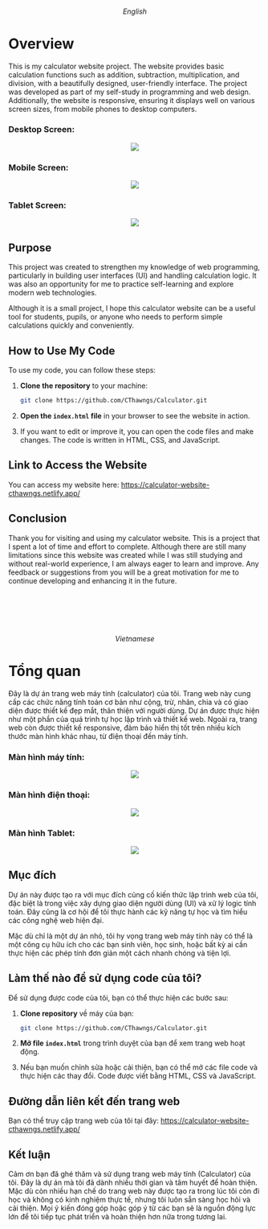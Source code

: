 <h6 align="center">English</h6>

# Overview
This is my calculator website project. The website provides basic calculation functions such as addition, subtraction, multiplication, and division, with a beautifully designed, user-friendly interface. The project was developed as part of my self-study in programming and web design. Additionally, the website is responsive, ensuring it displays well on various screen sizes, from mobile phones to desktop computers.
### Desktop Screen:
<p align="center">
    <img src="https://github.com/user-attachments/assets/0bfe36a6-4a5e-426d-bc99-a4d8f812cbd4">
</p>

### Mobile Screen:
<p align="center">
  <img src="https://github.com/user-attachments/assets/7ec16199-fa19-40cc-8189-84ec240d32b2">
</p>

### Tablet Screen:
<p align="center">
    <img src="https://github.com/user-attachments/assets/c6c17b0a-09a6-4302-885f-872ef204883e">
</p>

## Purpose
This project was created to strengthen my knowledge of web programming, particularly in building user interfaces (UI) and handling calculation logic. It was also an opportunity for me to practice self-learning and explore modern web technologies.

Although it is a small project, I hope this calculator website can be a useful tool for students, pupils, or anyone who needs to perform simple calculations quickly and conveniently.

## How to Use My Code
To use my code, you can follow these steps:

1. **Clone the repository** to your machine:
    ```bash
    git clone https://github.com/CThawngs/Calculator.git
    ```

2. **Open the `index.html` file** in your browser to see the website in action.

3. If you want to edit or improve it, you can open the code files and make changes. The code is written in HTML, CSS, and JavaScript.

## Link to Access the Website
You can access my website here: https://calculator-website-cthawngs.netlify.app/

## Conclusion
Thank you for visiting and using my calculator website. This is a project that I spent a lot of time and effort to complete. Although there are still many limitations since this website was created while I was still studying and without real-world experience, I am always eager to learn and improve. Any feedback or suggestions from you will be a great motivation for me to continue developing and enhancing it in the future.

&nbsp;

<br></br>
<h6 align="center">Vietnamese</h6>

# Tổng quan
Đây là dự án trang web máy tính (calculator) của tôi. Trang web này cung cấp các chức năng tính toán cơ bản như cộng, trừ, nhân, chia và có giao diện được thiết kế đẹp mắt, thân thiện với người dùng. Dự án được thực hiện như một phần của quá trình tự học lập trình và thiết kế web. Ngoài ra, trang web còn được thiết kế responsive, đảm bảo hiển thị tốt trên nhiều kích thước màn hình khác nhau, từ điện thoại đến máy tính.
### Màn hình máy tính:
<p align="center">
    <img src="https://github.com/user-attachments/assets/0bfe36a6-4a5e-426d-bc99-a4d8f812cbd4">
</p>

### Màn hình điện thoại:
<p align="center">
  <img src="https://github.com/user-attachments/assets/7ec16199-fa19-40cc-8189-84ec240d32b2">
</p>

### Màn hình Tablet:
<p align="center">
    <img src="https://github.com/user-attachments/assets/c6c17b0a-09a6-4302-885f-872ef204883e">
</p>

## Mục đích
Dự án này được tạo ra với mục đích củng cố kiến thức lập trình web của tôi, đặc biệt là trong việc xây dựng giao diện người dùng (UI) và xử lý logic tính toán. Đây cũng là cơ hội để tôi thực hành các kỹ năng tự học và tìm hiểu các công nghệ web hiện đại.

Mặc dù chỉ là một dự án nhỏ, tôi hy vọng trang web máy tính này có thể là một công cụ hữu ích cho các bạn sinh viên, học sinh, hoặc bất kỳ ai cần thực hiện các phép tính đơn giản một cách nhanh chóng và tiện lợi.

## Làm thế nào để sử dụng code của tôi?
Để sử dụng được code của tôi, bạn có thể thực hiện các bước sau:

1. **Clone repository** về máy của bạn:
    ```bash
    git clone https://github.com/CThawngs/Calculator.git
    ```

2. **Mở file `index.html`** trong trình duyệt của bạn để xem trang web hoạt động.

3. Nếu bạn muốn chỉnh sửa hoặc cải thiện, bạn có thể mở các file code và thực hiện các thay đổi. Code được viết bằng HTML, CSS và JavaScript.

## Đường dẫn liên kết đến trang web
Bạn có thể truy cập trang web của tôi tại đây: https://calculator-website-cthawngs.netlify.app/

## Kết luận
Cảm ơn bạn đã ghé thăm và sử dụng trang web máy tính (Calculator) của tôi. Đây là dự án mà tôi đã dành nhiều thời gian và tâm huyết để hoàn thiện. Mặc dù còn nhiều hạn chế do trang web này được tạo ra trong lúc tôi còn đi học và không có kinh nghiệm thực tế, nhưng tôi luôn sẵn sàng học hỏi và cải thiện. Mọi ý kiến đóng góp hoặc góp ý từ các bạn sẽ là nguồn động lực lớn để tôi tiếp tục phát triển và hoàn thiện hơn nữa trong tương lai.
